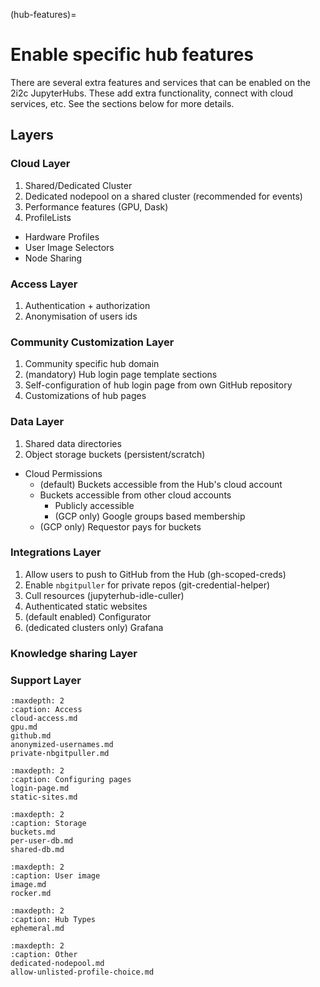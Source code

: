 (hub-features)=
# Enable specific hub features

There are several extra features and services that can be enabled on the 2i2c JupyterHubs.
These add extra functionality, connect with cloud services, etc.
See the sections below for more details.

## Layers

### Cloud Layer
1. Shared/Dedicated Cluster
2. Dedicated nodepool on a shared cluster (recommended for events)
3. Performance features (GPU, Dask)
4. ProfileLists
  - Hardware Profiles
  - User Image Selectors
  - Node Sharing

### Access Layer
1. Authentication + authorization
2. Anonymisation of users ids

### Community Customization Layer
1. Community specific hub domain
2. (mandatory) Hub login page template sections
3. Self-configuration of hub login page from own GitHub repository
4. Customizations of hub pages

### Data Layer
1. Shared data directories
2. Object storage buckets (persistent/scratch)
  - Cloud Permissions
    - (default) Buckets accessible from the Hub's cloud account
    - Buckets accessible from other cloud accounts
      - Publicly accessible
      - (GCP only) Google groups based membership
    - (GCP only) Requestor pays for buckets

### Integrations Layer

1. Allow users to push to GitHub from the Hub (gh-scoped-creds)
2. Enable `nbgitpuller` for private repos (git-credential-helper)
3. Cull resources (jupyterhub-idle-culler)
4. Authenticated static websites
5. (default enabled) Configurator
6. (dedicated clusters only) Grafana

### Knowledge sharing Layer
### Support Layer

```{toctree}
:maxdepth: 2
:caption: Access
cloud-access.md
gpu.md
github.md
anonymized-usernames.md
private-nbgitpuller.md
```

```{toctree}
:maxdepth: 2
:caption: Configuring pages
login-page.md
static-sites.md
```

```{toctree}
:maxdepth: 2
:caption: Storage
buckets.md
per-user-db.md
shared-db.md
```

```{toctree}
:maxdepth: 2
:caption: User image
image.md
rocker.md
```

```{toctree}
:maxdepth: 2
:caption: Hub Types
ephemeral.md
```

```{toctree}
:maxdepth: 2
:caption: Other
dedicated-nodepool.md
allow-unlisted-profile-choice.md
```
